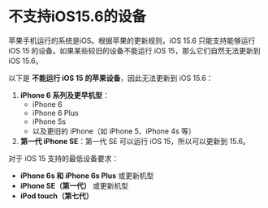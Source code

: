 # 不支持iOS15.6的设备

苹果手机运行的系统是iOS。根据苹果的更新规则，iOS 15.6 只能支持能够运行 iOS 15 的设备。如果某些较旧的设备不能运行 iOS 15，那么它们自然无法更新到 iOS 15.6。

以下是 **不能运行 iOS 15 的苹果设备**，因此无法更新到 iOS 15.6：

1. **iPhone 6 系列及更早机型**：
   * iPhone 6
   * iPhone 6 Plus
   * iPhone 5s
   * 以及更旧的 iPhone（如 iPhone 5、iPhone 4s 等）
2. **第一代 iPhone SE**：第一代 SE 可以运行 iOS 15，所以可以更新到 15.6。

对于 iOS 15 支持的最低设备要求：

* **iPhone 6s 和 iPhone 6s Plus** 或更新机型
* **iPhone SE（第一代）** 或更新机型
* **iPod touch（第七代）**

